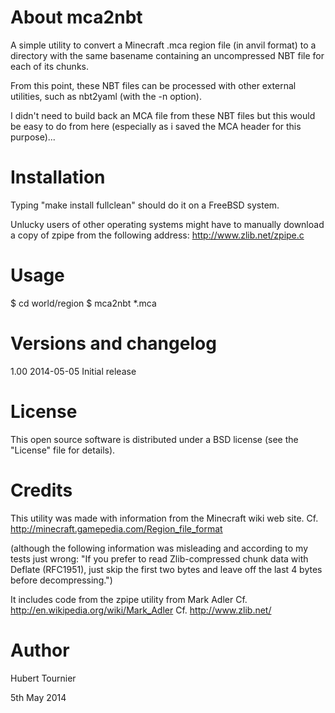 About mca2nbt
=============
A simple utility to convert a Minecraft .mca region file (in anvil format) to a directory with the same basename containing an uncompressed NBT file for each of its chunks.

From this point, these NBT files can be processed with other external utilities, such as nbt2yaml (with the -n option).

I didn't need to build back an MCA file from these NBT files but this would be easy to do from here (especially as i saved the MCA header for this purpose)...


Installation
============
Typing "make install fullclean" should do it on a FreeBSD system.

Unlucky users of other operating systems might have to manually download a copy of zpipe from the following address: http://www.zlib.net/zpipe.c 


Usage
=====
$ cd world/region
$ mca2nbt *.mca


Versions and changelog
======================
1.00	2014-05-05	Initial release


License
=======
This open source software is distributed under a BSD license (see the "License" file for details).


Credits
=======
This utility was made with information from the Minecraft wiki web site.
Cf. http://minecraft.gamepedia.com/Region_file_format

(although the following information was misleading and according to my tests just wrong:
    "If you prefer to read Zlib-compressed chunk data with Deflate (RFC1951), just skip the first two bytes and leave off the last 4 bytes before decompressing.")

It includes code from the zpipe utility from Mark Adler
Cf. http://en.wikipedia.org/wiki/Mark_Adler
Cf. http://www.zlib.net/


Author
======
Hubert Tournier

5th May 2014
